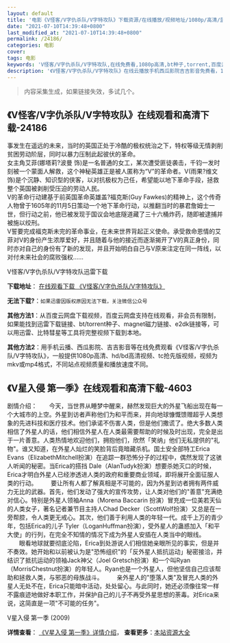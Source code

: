 ```yaml
---
layout: default
title: '电影《V怪客/V字仇杀队/V字特攻队》下载资源/在线播放/视频地址/1080p/高清/蓝光'
date: "2021-07-10T14:39:48+0800"
last_modified_at: "2021-07-10T14:39:48+0800"
permalink: /24186/
categories: 电影
cover:
tags: 电影
keywords: 'V怪客/V字仇杀队/V字特攻队,在线免费看,1080p高清,bt种子,torrent,百度云盘,magnet,磁力链,迅雷下载资源'
description: '《V怪客/V字仇杀队/V字特攻队》在线云播放手机西瓜影院吉吉影音免费看，1080p高清bd/hd未删减完整版和tc抢先枪版，mkv/mp4格式，附带bt/torrent种子、magnet/磁力链、百度云盘、网盘资源迅雷下载链接'
---
```


>内容采集生成，如果链接失效，多试几个。


## 《V怪客/V字仇杀队/V字特攻队》在线观看和高清下载-24186

事发生在遥远的未来，当时的英国正处于冷酷的极权统治之下，特权等级无情剥削贫困劳动阶层，同时以暴力压制此起彼伏的革命。<br />女主角艾菲(娜塔莉?波曼 饰)是一名普通的女工，某次遭受匪徒袭击，千钧一发时刻被一个蒙面人解救，这个神秘英雄正是被人匿称为“V”的革命者。V(雨果?维文 饰)是个沉静、知识型的侠客，以对抗极权为己任，希望能以地下革命手段，拯救整个英国被剥削受压迫的劳动人民。<br />V的革命行动建基于前英国革命英雄盖?福克斯(Guy Fawkes)的精神上，这个传奇人物曾于1605年的11月5日策动一个地下革命行动，以推翻当时的暴君詹姆士一世，但行动之前，他已被发现于国议会地底隧道藏了三十六桶炸药，随即被逮捕并被施以绞刑。<br />V誓要完成福克斯未完的革命事业，在未来世界背起正义使命。承受救命恩情的艾菲对V的身份产生浓厚爱好，并且随着与他的接近而逐渐揭开了V的真正身份，同时亦对自己的身份有了新的发现，并且开始明白自己与V原来注定在同一阵线，以对付未来社会的腐败强权&hellip;…


V怪客/V字仇杀队/V字特攻队迅雷下载

**下载地址**： [在线观看下载 《V怪客/V字仇杀队/V字特攻队》](https://www.993dy.com//vod-detail-id-23938.html) 


**无法下载?**：`如果迅雷因版权原因无法下载，关注微信公众号 `

**其他方法1**：从百度云网盘下载视频，百度云网盘支持在线观看，非会员有限制，如果能找到迅雷下载链接、bt/torrent种子、magnet磁力链接、e2dk链接等，可以用迅雷、比特彗星等工具将完整视频下载到本地。

**其他方法2**：用手机云播、西瓜影院、吉吉影音等在线免费观看《V怪客/V字仇杀队/V字特攻队》，一般提供1080p高清、hd/bd高清视频、tc抢先版视频，视频为mkv或mp4格式，不同站点视频质量和播放速度不同。


## 《V星入侵 第一季》在线观看和高清下载-4603

剧情介绍：　　今天，当世界从睡梦中醒来，赫然发现巨大的外星飞船出现在每一个大城市的上空。外星到访者声称他们为和平而来，并向地球慷慨馈赠超乎人类想象的先进科技和医疗技术。他们承诺不伤害人类，但是他们撒谎了。绝大多数人类相信了外星人的话，他们相信外星人在人类最需要帮助的时候及时出现，完全是出于一片善意。人类热情地欢迎他们，拥抱他们，欣然「笑纳」他们无私提供的"礼物"。谁又知道，在外星人灿烂的笑脸背后竟暗藏杀机。国土安全部特工Erica Evans（ElizabethMitchell扮演）在追踪一群恐怖分子的过程中，偶然发现了这骇人听闻的秘密。当Erica的搭挡 Dale（AlanTudyk扮演）想要杀她灭口的时候，Erica才明白外星人已经渗透进人类的政府和重要商业领域，即将展开全面征服人类的行动。 　　要让所有人都了解真相是不可能的，因为外星到访者拥有两件威力无比的武器。首先，他们发动了强大的宣传攻势，让人类对他们的"善意"充满绝对信心。特别是外星人领袖Anna（Morena Baccarin 扮演）冒充成一位美若天仙的人类女子，著名记者兼节目主持人Chad Decker（ScottWolf扮演）又总是在一旁帮腔，令人类更无戒心。其次，他们善于利用人类的年轻一代。成千上万的青少年，包括Erica的儿子 Tyler（LoganHuffman扮演），受外星人的蛊惑加入「和平大使」的行列，在完全不知情的情况下成为外星人安插在人类当中的眼线。 　　眼看地球就要彻底沦陷，Erica到处游说人们相信她亲眼所见的事实，但是并不奏效。她开始和以前被认为是"恐怖组织"的「反外星人抵抗运动」秘密接洽，并结识了抵抗运动的领袖Jack神父（Joel Gretsch扮演）和一个叫Ryan（MorrisChestnut扮演）的年轻人。Ryan也是一个外星人，但他坚信自己应该帮助和拯救人类，与邪恶的母族战斗。 　　亲外星人的"堕落人类"及冒充人类的外星人无处不在，Erica只能暗中活动，处处留心。与此同时，她还必须像往常一样不露痕迹地做好本职工作，并保护自己的儿子不再受外星思想的荼毒。对Erica来说，这简直是一项"不可能的任务"。


V星入侵 第一季 (2009)

**详情查看**： [《V星入侵 第一季》详情介绍](/movie/4603/)， **查看更多**：[本站资源大全](/movie/t/all/)

